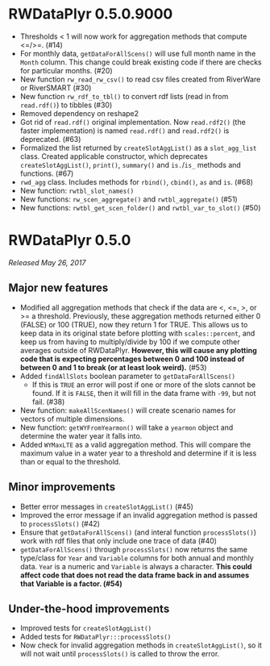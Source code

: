 # RWDataPlyr 0.5.0.9000

* Thresholds < 1 will now work for aggregation methods that compute <=/>=. (#14)
* For monthly data, `getDataForAllScens()` will use full month name in the `Month` column. This change could break existing code if there are checks for particular months. (#20)
* New function `rw_read_rw_csv()` to read csv files created from RiverWare or RiverSMART (#30)
* New function `rw_rdf_to_tbl()` to convert rdf lists (read in from `read.rdf()`) to tibbles (#30)
* Removed dependency on reshape2
* Got rid of `read.rdf()` original implementation. Now `read.rdf2()` (the faster implementation) is named `read.rdf()` and `read.rdf2()` is deprecated. (#63)
* Formalized the list returned by `createSlotAggList()` as a `slot_agg_list` class. Created applicable constructor, which deprecates `createSlotAggList()`, `print()`, `summary()` and `is.`/`is_` methods and functions. (#67)
* `rwd_agg` class. Includes methods for `rbind()`, `cbind()`, `as` and `is`. (#68)
* New function: `rwtbl_slot_names()`
* New functions: `rw_scen_aggregate()` and `rwtbl_aggregate()` (#51)
* New functions: `rwtbl_get_scen_folder()` and `rwtbl_var_to_slot()` (#50)


# RWDataPlyr 0.5.0

*Released May 26, 2017*

## Major new features

* Modified all aggregation methods that check if the data are <, <=, >, or >= a threshold. Previously, these aggregation methods returned either 0 (FALSE) or 100 (TRUE), now they return 1 for TRUE. This allows us to keep data in its original state before plotting with  `scales::percent`, and keep us from having to multiply/divide by 100 if we compute other averages outside of RWDataPlyr. **However, this will cause any plotting code that is expecting percentages between 0 and 100 instead of between 0 and 1 to break (or at least look weird).** (#53)
* Added `findAllSlots` boolean parameter to `getDataForAllScens()`
    * If this is `TRUE` an error will post if one or more of the slots cannot be found. If it is `FALSE`, then it will fill in the data frame with `-99`, but not fail. (#38)
* New function: `makeAllScenNames()` will create scenario names for vectors of multiple dimensions.
* New function: `getWYFromYearmon()` will take a `yearmon` object and determine the water year it falls into.
* Added `WYMaxLTE` as a valid aggregation method. This will compare the maximum value in a water year to a threshold and determine if it is less than or equal to the threshold.

## Minor improvements

* Better error messages in `createSlotAggList()` (#45)
* Improved the error message if an invalid aggregation method is passed to `processSlots()` (#42)
* Ensure that `getDataForAllScens()` (and interal function `processSlots()`) work with rdf files that only include one trace of data (#40)
* `getDataForAllScens()` through `processSlots()` now returns the same type/class for `Year` and `Variable` columns for both annual and monthly data. `Yea`r is a numeric and `Variable` is always a character. **This could affect code that does not read the data frame back in and assumes that Variable is a factor. (#54)**

## Under-the-hood improvements

* Improved tests for `createSlotAggList()`
* Added tests for `RWDataPlyr:::processSlots()`
* Now check for invalid aggregation methods in `createSlotAggList()`, so it will not wait until `processSlots()` is called to throw the error. 
